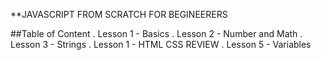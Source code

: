**JAVASCRIPT FROM SCRATCH FOR BEGINEERERS

##Table of Content
. Lesson 1 - Basics
. Lesson 2 - Number and Math
. Lesson 3 - Strings
. Lesson 1 - HTML CSS REVIEW
. Lesson 5 - Variables
